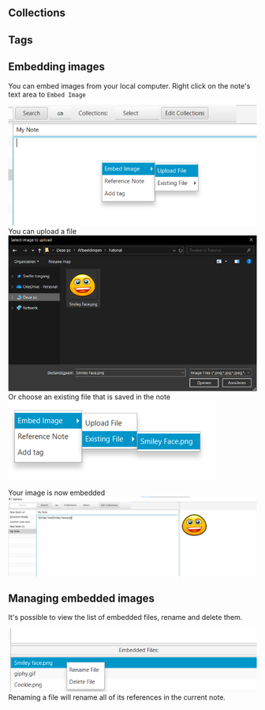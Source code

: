 ## Collections


## Tags


## Embedding images
You can embed images from your local computer. Right click on the note's text area to `Embed Image`
![alt text](image.png)
You can upload a file
![Open Image](UploadImage.png)
Or choose an existing file that is saved in the note
![alt text](image-1.png)

Your image is now embedded
![alt text](image-2.png)

## Managing embedded images
It's possible to view the list of embedded files, rename and delete them.

![alt text](image-3.png)
Renaming a file will rename all of its references in the current note.
